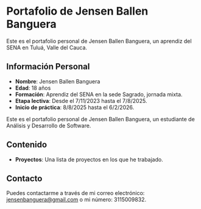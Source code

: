# Portafolio de Jensen Ballen Banguera

Este es el portafolio personal de Jensen Ballen Banguera, un aprendiz del SENA en Tuluá, Valle del Cauca.

## Información Personal

- **Nombre**: Jensen Ballen Banguera
- **Edad**: 18 años
- **Formación**: Aprendiz del SENA en la sede Sagrado, jornada mixta.
- **Etapa lectiva**: Desde el 7/11/2023 hasta el 7/8/2025.
- **Inicio de práctica**: 8/8/2025 hasta el 6/2/2026.

Este es el portafolio personal de Jensen Ballen Banguera, un estudiante de Análisis y Desarrollo de Software.

## Contenido

- **Proyectos**: Una lista de proyectos en los que he trabajado.

## Contacto

Puedes contactarme a través de mi correo electrónico: jensenbanguera@gmail.com o mi número: 3115009832.
